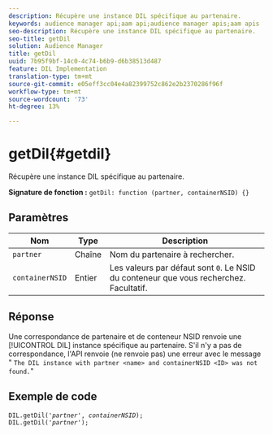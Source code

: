 ```yaml
---
description: Récupère une instance DIL spécifique au partenaire.
keywords: audience manager api;aam api;audience manager apis;aam apis
seo-description: Récupère une instance DIL spécifique au partenaire.
seo-title: getDil
solution: Audience Manager
title: getDil
uuid: 7b95f9bf-14c0-4c74-b6b9-d6b38513d487
feature: DIL Implementation
translation-type: tm+mt
source-git-commit: e05eff3cc04e4a82399752c862e2b2370286f96f
workflow-type: tm+mt
source-wordcount: '73'
ht-degree: 13%

---
```



# getDil{#getdil}

Récupère une instance DIL spécifique au partenaire.

**Signature de fonction :** `getDil: function (partner, containerNSID) {}`

<!-- r_dil_get_dil.xml -->

## Paramètres

| Nom | Type | Description |
|---|---|---|
| `partner` | Chaîne | Nom du partenaire à rechercher. |
| `containerNSID` | Entier | Les valeurs par défaut sont `0`. Le NSID du conteneur que vous recherchez. Facultatif. |

## Réponse

Une correspondance de partenaire et de conteneur NSID renvoie une [!UICONTROL DIL] instance spécifique au partenaire. S&#39;il n&#39;y a pas de correspondance, l&#39;API renvoie (ne renvoie pas) une erreur avec le message &quot; `The DIL instance with partner <name> and containerNSID <ID> was not found.`&quot;

## Exemple de code

<pre class="java"><code>DIL.getDil('<i>partner</i>', <i>containerNSID</i>); 
DIL.getDil('<i>partner</i>');</code></pre>
